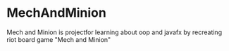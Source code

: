 # MechAndMinion
Mech and Minion is projectfor learning about oop and javafx by recreating riot board game "Mech and Minion"

